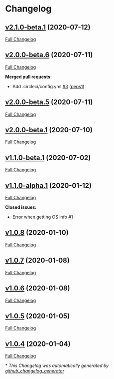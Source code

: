 # Changelog

## [v2.1.0-beta.1](https://github.com/peps1/airdcpp-user-commands/tree/v2.1.0-beta.1) (2020-07-12)

[Full Changelog](https://github.com/peps1/airdcpp-user-commands/compare/v2.0.0-beta.6...v2.1.0-beta.1)

## [v2.0.0-beta.6](https://github.com/peps1/airdcpp-user-commands/tree/v2.0.0-beta.6) (2020-07-11)

[Full Changelog](https://github.com/peps1/airdcpp-user-commands/compare/v2.0.0-beta.5...v2.0.0-beta.6)

**Merged pull requests:**

- Add .circleci/config.yml [\#3](https://github.com/peps1/airdcpp-user-commands/pull/3) ([peps1](https://github.com/peps1))

## [v2.0.0-beta.5](https://github.com/peps1/airdcpp-user-commands/tree/v2.0.0-beta.5) (2020-07-11)

[Full Changelog](https://github.com/peps1/airdcpp-user-commands/compare/v2.0.0-beta.1...v2.0.0-beta.5)

## [v2.0.0-beta.1](https://github.com/peps1/airdcpp-user-commands/tree/v2.0.0-beta.1) (2020-07-10)

[Full Changelog](https://github.com/peps1/airdcpp-user-commands/compare/v1.1.0-beta.1...v2.0.0-beta.1)

## [v1.1.0-beta.1](https://github.com/peps1/airdcpp-user-commands/tree/v1.1.0-beta.1) (2020-07-02)

[Full Changelog](https://github.com/peps1/airdcpp-user-commands/compare/v1.1.0-alpha.1...v1.1.0-beta.1)

## [v1.1.0-alpha.1](https://github.com/peps1/airdcpp-user-commands/tree/v1.1.0-alpha.1) (2020-01-12)

[Full Changelog](https://github.com/peps1/airdcpp-user-commands/compare/v1.0.8...v1.1.0-alpha.1)

**Closed issues:**

- Error when getting OS info [\#1](https://github.com/peps1/airdcpp-user-commands/issues/1)

## [v1.0.8](https://github.com/peps1/airdcpp-user-commands/tree/v1.0.8) (2020-01-10)

[Full Changelog](https://github.com/peps1/airdcpp-user-commands/compare/v1.0.7...v1.0.8)

## [v1.0.7](https://github.com/peps1/airdcpp-user-commands/tree/v1.0.7) (2020-01-08)

[Full Changelog](https://github.com/peps1/airdcpp-user-commands/compare/v1.0.6...v1.0.7)

## [v1.0.6](https://github.com/peps1/airdcpp-user-commands/tree/v1.0.6) (2020-01-08)

[Full Changelog](https://github.com/peps1/airdcpp-user-commands/compare/v1.0.5...v1.0.6)

## [v1.0.5](https://github.com/peps1/airdcpp-user-commands/tree/v1.0.5) (2020-01-05)

[Full Changelog](https://github.com/peps1/airdcpp-user-commands/compare/v1.0.4...v1.0.5)

## [v1.0.4](https://github.com/peps1/airdcpp-user-commands/tree/v1.0.4) (2020-01-04)

[Full Changelog](https://github.com/peps1/airdcpp-user-commands/compare/39335e4ab6e8f79c3b3984b47d80907fc7e89f46...v1.0.4)



\* *This Changelog was automatically generated by [github_changelog_generator](https://github.com/github-changelog-generator/github-changelog-generator)*
